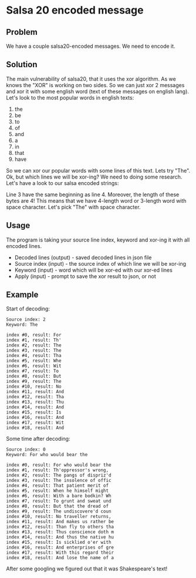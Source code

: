 # Salsa 20 encoded message

## Problem
We have a couple salsa20-encoded messages. We need to encode it.

## Solution
The main vulnerability of salsa20, that it uses the xor algorithm. As we knows the "XOR" is working on two sides.
So we can just xor 2 messages and xor it with some english word (text of these messages on english lang). Let's look
to the most popular words in english texts:
1. the
2. be
3. to
4. of
5. and
6. a
7. in
8. that
9. have

So we can xor our popular words with some lines of this text. 
Lets try "The". Ok, but which lines we will be xor-ing?
We need to doing some research. Let's have a look to our salsa encoded strings:

Line 3 have the same beginning as line 4. Moreover, the length of these bytes are 4!
This means that we have 4-length word or 3-length word with space character. Let's pick "The" with space character.

## Usage
The program is taking your source line index, keyword and xor-ing it with all encoded lines.

* Decoded lines (output) - saved decoded lines in json file
* Source index (input) - the source index of which line we will be xor-ing
* Keyword (input) - word which will be xor-ed with our xor-ed lines
* Apply (input) - prompt to save the xor result to json, or not

## Example
Start of decoding:
```
Source index: 2
Keyword: The

index #0, result: For
index #1, result: Th'
index #2, result: The
index #3, result: The
index #4, result: Tha
index #5, result: Whe
index #6, result: Wit
index #7, result: To 
index #8, result: But
index #9, result: The
index #10, result: No 
index #11, result: And
index #12, result: Tha
index #13, result: Thu
index #14, result: And
index #15, result: Is 
index #16, result: And
index #17, result: Wit
index #18, result: And
```

Some time after decoding:
```
Source index: 0
Keyword: For who would bear the

index #0, result: For who would bear the
index #1, result: Th'oppressor's wrong, 
index #2, result: The pangs of dispriz'd
index #3, result: The insolence of offic
index #4, result: That patient merit of 
index #5, result: When he himself might 
index #6, result: With a bare bodkin? Wh
index #7, result: To grunt and sweat und
index #8, result: But that the dread of 
index #9, result: The undiscovere'd coun
index #10, result: No traveller returns, 
index #11, result: And makes us rather be
index #12, result: Than fly to others tha
index #13, result: Thus conscience doth m
index #14, result: And thus the native hu
index #15, result: Is sicklied o'er with 
index #16, result: And enterprises of gre
index #17, result: With this regard their
index #18, result: And lose the name of a
```

After some googling we figured out that it was Shakespeare's text!